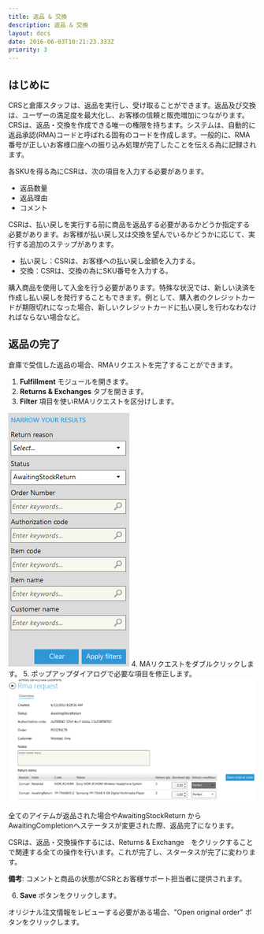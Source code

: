 ```yaml
---
title: 返品 & 交換
description: 返品 & 交換
layout: docs
date: 2016-06-03T10:21:23.333Z
priority: 3
---
```

## はじめに

CRSと倉庫スタッフは、返品を実行し、受け取ることができます。返品及び交換は、ユーザーの満足度を最大化し、お客様の信頼と販売増加につながります。CRSは、返品・交換を作成できる唯一の権限を持ちます。システムは、自動的に返品承認(RMA)コードと呼ばれる固有のコードを作成します。一般的に、RMA番号が正しいお客様口座への振り込み処理が完了したことを伝える為に記録されます。

各SKUを得る為にCSRは、次の項目を入力する必要があります。

* 返品数量
* 返品理由
* コメント

CSRは、払い戻しを実行する前に商品を返品する必要があるかどうか指定する必要があります。お客様が払い戻し又は交換を望んでいるかどうかに応じて、実行する追加のステップがあります。

* 払い戻し：CSRは、お客様への払い戻し金額を入力する。
* 交換：CSRは、交換の為にSKU番号を入力する。

購入商品を使用して入金を行う必要があります。特殊な状況では、新しい決済を作成し払い戻しを発行することもできます。例として、購入者のクレジットカードが期限切れになった場合、新しいクレジットカードに払い戻しを行わなわなければならない場合など。

## 返品の完了

倉庫で受信した返品の場合、RMAリクエストを完了することができます。

1. **Fulfillment** モジュールを開きます。
2. **Returns & Exchanges** タブを開きます。
3. **Filter** 項目を使いRMAリクエストを区分けします。
  <img src="../../../assets/images/docs/image2013-6-14 17_28_24.png" />
4. MAリクエストをダブルクリックします。
5. ポップアップダイアログで必要な項目を修正します。
  <img src="../../../assets/images/docs/image2013-6-14 17_40_26.png" />

全てのアイテムが返品された場合やAwaitingStockReturn から AwaitingCompletionへステータスが変更された際、返品完了になります。

CSRは、返品・交換操作するには、Returns & Exchange　をクリックすることで関連する全ての操作を行います。これが完了し、スタータスが完了に変わります。

**備考**: コメントと商品の状態がCSRとお客様サポート担当者に提供されます。

6. **Save** ボタンをクリックします。

オリジナル注文情報をレビューする必要がある場合、"Open original order" ボタンをクリックします。